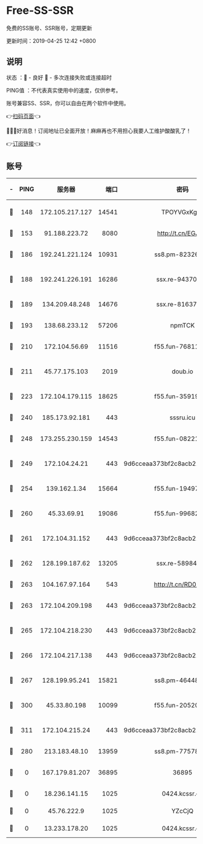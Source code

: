 # Free-SS-SSR

免费的SS账号、SSR账号，定期更新

更新时间：2019-04-25 12:42 +0800

## 说明

状态     ：🙂 - 良好 🙁 - 多次连接失败或连接超时

PING值   ：不代表真实使用中的速度，仅供参考。

账号兼容SS、SSR，你可以自由在两个软件中使用。

👉[扫码页面](https://liesauer.github.io/Free-SS-SSR/)👈

🎉🎉🎉好消息！订阅地址已全面开放！麻麻再也不用担心我要人工维护酸酸乳了！

👉[订阅链接](https://www.liesauer.net/yogurt/subscribe?ACCESS_TOKEN=DAYxR3mMaZAsaqUb)👈

## 账号

|-|PING|服务器|端口|密码|加密方式|区域|
|:----:|:----:|:-----:|-----:|:----:|:----:|:----:|
|🙂|148|172.105.217.127|14541|TPOYVGxKglpi|aes-256-cfb|JP|
|🙂|153|91.188.223.72|8080|http://t.cn/EGJIyrl|rc4-md5|RU|
|🙂|186|192.241.221.124|10931|ss8.pm-82326402|aes-256-cfb|US|
|🙂|188|192.241.226.191|16286|ssx.re-94370823|aes-256-cfb|US|
|🙂|189|134.209.48.248|14676|ssx.re-81637281|aes-256-cfb|US|
|🙂|193|138.68.233.12|57206|npmTCK|rc4-md5|US|
|🙂|210|172.104.56.69|11516|f55.fun-76811416|aes-256-cfb|SG|
|🙂|211|45.77.175.103|2019|doub.io|aes-128-ctr|SG|
|🙂|223|172.104.179.115|18625|f55.fun-35919229|aes-256-cfb|SG|
|🙂|240|185.173.92.181|443|sssru.icu|rc4-md5|RU|
|🙂|248|173.255.230.159|14543|f55.fun-08221681|aes-256-cfb|US|
|🙂|249|172.104.24.21|443|9d6cceaa373bf2c8acb22e60b6a58be6|aes-256-cfb|US|
|🙂|254|139.162.1.34|15664|f55.fun-19497646|aes-256-cfb|SG|
|🙂|260|45.33.69.91|19086|f55.fun-99682358|aes-256-cfb|US|
|🙂|261|172.104.31.152|443|9d6cceaa373bf2c8acb22e60b6a58be6|aes-256-cfb|US|
|🙂|262|128.199.187.62|13205|ssx.re-58984810|aes-256-cfb|SG|
|🙂|263|104.167.97.164|543|http://t.cn/RD0D7sx|rc4-md5|CA|
|🙂|263|172.104.209.198|443|9d6cceaa373bf2c8acb22e60b6a58be6|aes-256-cfb|US|
|🙂|265|172.104.218.230|443|9d6cceaa373bf2c8acb22e60b6a58be6|aes-256-cfb|US|
|🙂|266|172.104.217.138|443|9d6cceaa373bf2c8acb22e60b6a58be6|aes-256-cfb|US|
|🙂|267|128.199.95.241|15821|ss8.pm-46448120|aes-256-cfb|SG|
|🙂|300|45.33.80.198|10099|f55.fun-20520283|aes-256-cfb|US|
|🙂|311|172.104.215.24|443|9d6cceaa373bf2c8acb22e60b6a58be6|aes-256-cfb|US|
|🙂|280|213.183.48.10|13959|ss8.pm-77578646|rc4-md5|RU|
|🙁|0|167.179.81.207|36895|36895|aes-256-cfb|JP|
|🙁|0|18.236.141.15|1025|0424.kcssr.cc|rc4-md5|US|
|🙁|0|45.76.222.9|1025|YZcCjQ|rc4-md5|JP|
|🙁|0|13.233.178.20|1025|0424.kcssr.cc|rc4-md5|IN|
